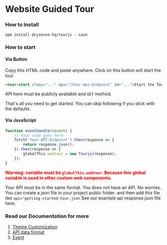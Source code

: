 # Website Guided Tour

### How to Install
``` 
npm install @cysense-hq/tourjs --save
```

### How to start
#### Via Button
Copy this HTML code and paste anywhere. Click on this button will start the tour.
```html
<tour-start class="..." api="/Your-Api-Endpoint" id="...">Start the Tour</tour-start>
```
API here must be publicly available and `GET` method. 

That's all you need to get started. You can skip following if you stick with the defaults.

#### Via JavaScript
```javascript
function eventhandler(event) {
    // Your code goes here
    fetch('Your-API-Endpoint').then(response => {
        return response.json();
    }).then(response => {
        globalThis.webtour = new Tourjs(response);
    });
}
```
**<font color="red">Warning: variable must be `globalThis.webtour`. Because this global variable is used in other custom web components.</font>**

Your API must be in the same format.
You does not have an API. No worries. You can create a json file in your project public folder. 
and then add this file like `api="getting-started-tour.json`
See our example api response json file here.

### Read our Documentation for more
1. [Theme Customization](Theme.md)
2. [API data format](APIFormat.md)
3. [Event](Event.md)



